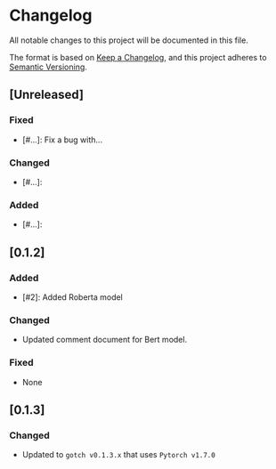 # Changelog
All notable changes to this project will be documented in this file.

The format is based on [Keep a Changelog](https://keepachangelog.com/en/1.0.0/),
and this project adheres to [Semantic Versioning](https://semver.org/spec/v2.0.0.html).

## [Unreleased]

### Fixed
- [#...]: Fix a bug with...

### Changed
- [#...]: 

### Added
- [#...]: 


## [0.1.2]

### Added
- [#2]: Added Roberta model

### Changed
- Updated comment document for Bert model.

### Fixed
- None

## [0.1.3]

### Changed
- Updated to `gotch v0.1.3.x` that uses `Pytorch v1.7.0`
